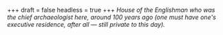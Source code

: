 
+++
draft = false
headless = true
+++
_House of the Englishman who was the chief archaeologist here, around 100 years ago (one must have one's executive residence, after all &mdash; still private to this day)._
